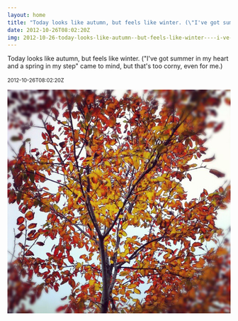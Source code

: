 ```yaml
---
layout: home
title: "Today looks like autumn, but feels like winter. (\"I've got summer in my heart and a spring in my step\" came to mind, but that's too corny, even for me.)"
date: 2012-10-26T08:02:20Z
img: 2012-10-26-today-looks-like-autumn--but-feels-like-winter----i-ve-got-summer-in-my-heart-and-a-spring-in-my-step--came-to-mind--but-that-s-too-corny--even-for-me--.jpg
---
```


Today looks like autumn, but feels like winter. ("I've got summer in my heart and a spring in my step" came to mind, but that's too corny, even for me.)

<small>2012-10-26T08:02:20Z</small>

![Today looks like autumn, but feels like winter. ("I've got summer in my heart and a spring in my step" came to mind, but that's too corny, even for me.)](2012-10-26-today-looks-like-autumn--but-feels-like-winter----i-ve-got-summer-in-my-heart-and-a-spring-in-my-step--came-to-mind--but-that-s-too-corny--even-for-me--.jpg)
